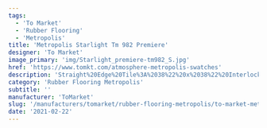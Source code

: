 ```yaml
---
tags:
  - 'To Market'
  - 'Rubber Flooring'
  - 'Metropolis'
title: 'Metropolis Starlight Tm 982 Premiere'
designer: 'To Market'
image_primary: 'img/Starlight_premiere-tm982_S.jpg'
href: 'https://www.tomkt.com/atmosphere-metropolis-swatches'
description: 'Straight%20Edge%20Tile%3A%2038%22%20x%2038%22%20Interlocking%20Tile%3A%2037%22%20x%2037%22'
category: 'Rubber Flooring Metropolis'
subtitle: ''
manufacturer: 'ToMarket'
slug: '/manufacturers/tomarket/rubber-flooring-metropolis/to-market-metropolis-starlight-tm-982-premiere'
date: '2021-02-22'
---
```

